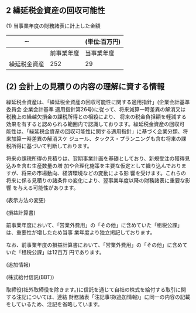 ## 2 繰延税金資産の回収可能性

(1) 当事業年度の財務諸表に計上した金額

| $\sim$ |       | (単位:百万円) |
|--------|-------|----------|
|        | 前事業年度 | 当事業年度    |
| 繰延税金資産 | 252   | 29       |

## (2) 会計上の見積りの内容の理解に資する情報

繰延税金資産は、「繰延税金資産の回収可能性に関する適用指針」(企業会計基準委員会 企業会計基準 適用指針第26号)に従って、将来減算一時差異の解消又は税務上の繰越欠損金の課税所得との相殺により、 将来の税金負担額を軽減する効果を有すると認められる範囲内で認識しております。繰延税金資産の回収可 能性は、「繰延税金資産の回収可能性に関する適用指針」に基づく企業分類、将来加算一時差異の解消スケ ジュール、タックス・プランニングも含む将来の課税所得に基づいて判断しております。

将来の課税所得の見積りは、翌期事業計画を基礎としており、新規受注の獲得見込みを含む生産数量の増 加や合理化施策を主要な仮定として織り込んでおりますが、将来の市場動向、経済環境などの変動による影 響を受けます。これらの将来に係る見積りの諸条件の変化により、翌事業年度以降の財務諸表に重要な影響 を与える可能性があります。

(表示方法の変更)

(損益計算書)

前事業年度において、「営業外費用」の「その他」に含めていた「租税公課」は、重要性が増したため当事 業年度より独立掲記しております。

なお、前事業年度の損益計算書において、「営業外費用」の「その他」に含めていた「租税公課」は12百万 円であります。

(追加情報)

(株式給付信託(BBT))

取締役(社外取締役を除きます。)に信託を通じて自社の株式を給付する取引に関する注記については、連結 財務諸表「注記事項(追加情報)」に同一の内容の記載をしているため、注記を省略しています。